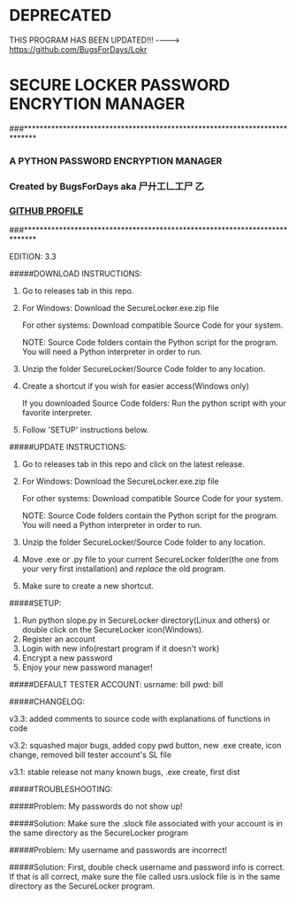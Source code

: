 # DEPRECATED
THIS PROGRAM HAS BEEN UPDATED!!! ----> https://github.com/BugsForDays/Lokr

# SECURE LOCKER PASSWORD ENCRYTION MANAGER
###***************************************************************************
### A PYTHON PASSWORD ENCRYPTION MANAGER                                     
### Created by BugsForDays aka 尸廾工𠃊工尸 乙
### [GITHUB PROFILE](https://github.com/BugsForDays "To my Github Profile!!!")
###***************************************************************************

EDITION: 3.3

#####DOWNLOAD INSTRUCTIONS:
1. Go to releases tab in this repo.
2. For Windows: Download the SecureLocker.exe.zip file

   For other systems: Download compatible Source Code for your system.
   
   NOTE: Source Code folders contain the Python script for the program. You will need a Python interpreter in order to run.
3. Unzip the folder SecureLocker/Source Code folder to any location.
4. Create a shortcut if you wish for easier access(Windows only)

   If you downloaded Source Code folders: Run the python script with your favorite interpreter.
5. Follow 'SETUP' instructions below.

#####UPDATE INSTRUCTIONS:
1. Go to releases tab in this repo and click on the latest release.
2. For Windows: Download the SecureLocker.exe.zip file

   For other systems: Download compatible Source Code for your system.
   
   NOTE: Source Code folders contain the Python script for the program. You will need a Python interpreter in order to run.
3. Unzip the folder SecureLocker/Source Code folder to any location.
4. Move .exe or .py file to your current SecureLocker folder(the one from your very first installation) and *replace* the old program.
5. Make sure to create a new shortcut.

#####SETUP:
1. Run python slope.py in SecureLocker directory(Linux and others) or double click on the SecureLocker icon(Windows).
2. Register an account
3. Login with new info(restart program if it doesn't work)
4. Encrypt a new password
5. Enjoy your new password manager!

#####DEFAULT TESTER ACCOUNT:
usrname: bill
pwd: bill

#####CHANGELOG:

v3.3: added comments to source code with explanations of functions in code

v3.2: squashed major bugs, added copy pwd button, new .exe create, icon change, removed bill tester account's SL file

v3.1: stable release not many known bugs, .exe create, first dist

#####TROUBLESHOOTING:

#####Problem: 
My passwords do not show up!

#####Solution: 
Make sure the .slock file associated with your account is in the same directory as the SecureLocker program

#####Problem: 
My username and passwords are incorrect!

#####Solution: 
First, double check username and password info is correct. If that is all correct, make sure the file called usrs.uslock file is            in the same directory as the SecureLocker program.
